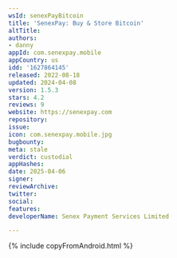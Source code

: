 ```yaml
---
wsId: senexPayBitcoin
title: 'SenexPay: Buy & Store Bitcoin'
altTitle: 
authors:
- danny
appId: com.senexpay.mobile
appCountry: us
idd: '1627864145'
released: 2022-08-18
updated: 2024-04-08
version: 1.5.3
stars: 4.2
reviews: 9
website: https://senexpay.com
repository: 
issue: 
icon: com.senexpay.mobile.jpg
bugbounty: 
meta: stale
verdict: custodial
appHashes: 
date: 2025-04-06
signer: 
reviewArchive: 
twitter: 
social: 
features: 
developerName: Senex Payment Services Limited

---
```


{% include copyFromAndroid.html %}
